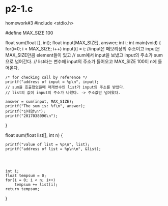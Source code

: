 # p2-1.c
homework#3
#include <stdio.h>

#define MAX_SIZE 100

float sum(float [], int);
float input[MAX_SIZE], answer;
int i;
int main(void)
{
    for(i=0; i < MAX_SIZE; i++)
        input[i] = i;
    //input은 메모리상의 주소이고 input은 MAX_SIZE만큼 element들이 있고
    // sum에서 input을 보냈고 input의 주소가 sum으로 넘어간다.
    // list라는 변수에 input의 주소가 들어오고 MAX_SIZE 100이 n에 들어온다.

    /* for checking call by reference */
    printf("address of input = %p\n", input);
    // sum을 호출했었을때 매개변수인 list가 input의 주소를 받았다.
    // list의 값이 input의 주소가 나왔다. -> 주소값만 넘어왔다.

    answer = sum(input, MAX_SIZE);
    printf("The sum is: %f\n", answer);
    printf("신태양\n");
    printf("2017038096\n");
}

float sum(float list[], int n)
{
    
    printf("value of list = %p\n", list);
    printf("address of list = %p\n\n", &list);
    
    
    

    int i;
    float tempsum = 0;
    for(i = 0; i < n; i++)
        tempsum += list[i];
    return tempsum;
}
